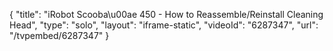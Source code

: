 {
    "title": "iRobot Scooba\u00ae 450 - How to Reassemble\/Reinstall Cleaning Head",
    "type": "solo",
    "layout": "iframe-static",
    "videoId": "6287347",
    "url": "\/tvpembed\/6287347"
}